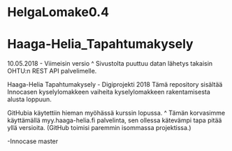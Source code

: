 # HelgaLomake0.4
# Haaga-Helia_Tapahtumakysely
10.05.2018 - Viimeisin versio
^ Sivustolta puuttuu datan lähetys takaisin OHTU:n REST API palvelimelle.

Haaga-Helia Tapahtumakysely - Digiprojekti 2018
Tämä repository sisältää Innocasen kyselylomakkeen vaiheita kyselylomakkeen rakentamisesta alusta loppuun.

GitHubia käytettiin hieman myöhässä kurssin lopussa.
^ Tämän korvasimme käyttämällä myy.haaga-helia.fi palvelinta, sen ollessa kätevämpi tapa pitää yllä versioita.
(GitHub toimisi paremmin isommassa projektissa.)

-Innocase
master
